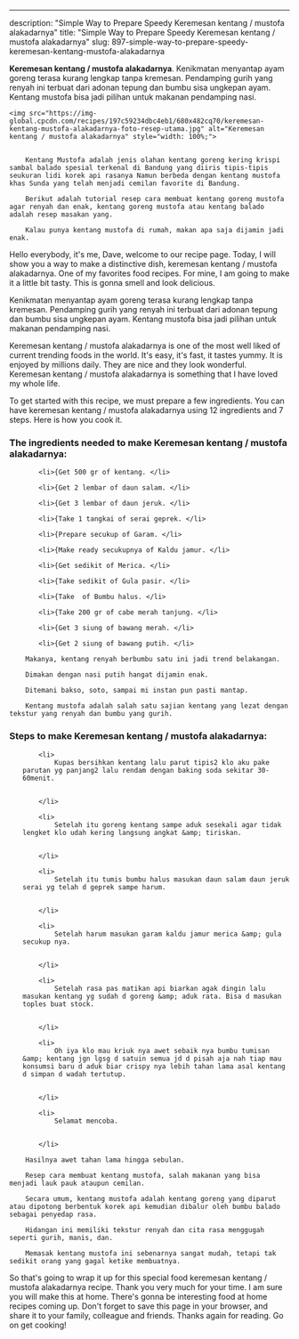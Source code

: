 ---
description: "Simple Way to Prepare Speedy Keremesan kentang / mustofa alakadarnya"
title: "Simple Way to Prepare Speedy Keremesan kentang / mustofa alakadarnya"
slug: 897-simple-way-to-prepare-speedy-keremesan-kentang-mustofa-alakadarnya

<p>
	<strong>Keremesan kentang / mustofa alakadarnya</strong>. 
	Kenikmatan menyantap ayam goreng terasa kurang lengkap tanpa kremesan. Pendamping gurih yang renyah ini terbuat dari adonan tepung dan bumbu sisa ungkepan ayam. Kentang mustofa bisa jadi pilihan untuk makanan pendamping nasi.
</p>
<p>
	
	<img src="https://img-global.cpcdn.com/recipes/197c59234dbc4eb1/680x482cq70/keremesan-kentang-mustofa-alakadarnya-foto-resep-utama.jpg" alt="Keremesan kentang / mustofa alakadarnya" style="width: 100%;">
	
	
		Kentang Mustofa adalah jenis olahan kentang goreng kering krispi sambal balado spesial terkenal di Bandung yang diiris tipis-tipis seukuran lidi korek api rasanya Namun berbeda dengan kentang mustofa khas Sunda yang telah menjadi cemilan favorite di Bandung.
	
		Berikut adalah tutorial resep cara membuat kentang goreng mustofa agar renyah dan enak, kentang goreng mustofa atau kentang balado adalah resep masakan yang.
	
		Kalau punya kentang mustofa di rumah, makan apa saja dijamin jadi enak.
	
</p>
<p>
	Hello everybody, it's me, Dave, welcome to our recipe page. Today, I will show you a way to make a distinctive dish, keremesan kentang / mustofa alakadarnya. One of my favorites food recipes. For mine, I am going to make it a little bit tasty. This is gonna smell and look delicious.
</p>
	
<p>
	Kenikmatan menyantap ayam goreng terasa kurang lengkap tanpa kremesan. Pendamping gurih yang renyah ini terbuat dari adonan tepung dan bumbu sisa ungkepan ayam. Kentang mustofa bisa jadi pilihan untuk makanan pendamping nasi.
</p>
<p>
	Keremesan kentang / mustofa alakadarnya is one of the most well liked of current trending foods in the world. It's easy, it's fast, it tastes yummy. It is enjoyed by millions daily. They are nice and they look wonderful. Keremesan kentang / mustofa alakadarnya is something that I have loved my whole life.
</p>

<p>
To get started with this recipe, we must prepare a few ingredients. You can have keremesan kentang / mustofa alakadarnya using 12 ingredients and 7 steps. Here is how you cook it.
</p>

<h3>The ingredients needed to make Keremesan kentang / mustofa alakadarnya:</h3>

<ol>
	
		<li>{Get 500 gr of kentang. </li>
	
		<li>{Get 2 lembar of daun salam. </li>
	
		<li>{Get 3 lembar of daun jeruk. </li>
	
		<li>{Take 1 tangkai of serai geprek. </li>
	
		<li>{Prepare secukup of Garam. </li>
	
		<li>{Make ready secukupnya of Kaldu jamur. </li>
	
		<li>{Get sedikit of Merica. </li>
	
		<li>{Take sedikit of Gula pasir. </li>
	
		<li>{Take  of Bumbu halus. </li>
	
		<li>{Take 200 gr of cabe merah tanjung. </li>
	
		<li>{Get 3 siung of bawang merah. </li>
	
		<li>{Get 2 siung of bawang putih. </li>
	
</ol>
<p>
	
		Makanya, kentang renyah berbumbu satu ini jadi trend belakangan.
	
		Dimakan dengan nasi putih hangat dijamin enak.
	
		Ditemani bakso, soto, sampai mi instan pun pasti mantap.
	
		Kentang mustofa adalah salah satu sajian kentang yang lezat dengan tekstur yang renyah dan bumbu yang gurih.
	
</p>

<h3>Steps to make Keremesan kentang / mustofa alakadarnya:</h3>

<ol>
	
		<li>
			Kupas bersihkan kentang lalu parut tipis2 klo aku pake parutan yg panjang2 lalu rendam dengan baking soda sekitar 30-60menit.
			
			
		</li>
	
		<li>
			Setelah itu goreng kentang sampe aduk sesekali agar tidak lengket klo udah kering langsung angkat &amp; tiriskan.
			
			
		</li>
	
		<li>
			Setelah itu tumis bumbu halus masukan daun salam daun jeruk serai yg telah d geprek sampe harum.
			
			
		</li>
	
		<li>
			Setelah harum masukan garam kaldu jamur merica &amp; gula secukup nya.
			
			
		</li>
	
		<li>
			Setelah rasa pas matikan api biarkan agak dingin lalu masukan kentang yg sudah d goreng &amp; aduk rata. Bisa d masukan toples buat stock.
			
			
		</li>
	
		<li>
			Oh iya klo mau kriuk nya awet sebaik nya bumbu tumisan &amp; kentang jgn lgsg d satuin semua jd d pisah aja nah tiap mau konsumsi baru d aduk biar crispy nya lebih tahan lama asal kentang d simpan d wadah tertutup.
			
			
		</li>
	
		<li>
			Selamat mencoba.
			
			
		</li>
	
</ol>

<p>
	
		Hasilnya awet tahan lama hingga sebulan.
	
		Resep cara membuat kentang mustofa, salah makanan yang bisa menjadi lauk pauk ataupun cemilan.
	
		Secara umum, kentang mustofa adalah kentang goreng yang diparut atau dipotong berbentuk korek api kemudian dibalur oleh bumbu balado sebagai penyedap rasa.
	
		Hidangan ini memiliki tekstur renyah dan cita rasa menggugah seperti gurih, manis, dan.
	
		Memasak kentang mustofa ini sebenarnya sangat mudah, tetapi tak sedikit orang yang gagal ketike membuatnya.
	
</p>

<p>
	So that's going to wrap it up for this special food keremesan kentang / mustofa alakadarnya recipe. Thank you very much for your time. I am sure you will make this at home. There's gonna be interesting food at home recipes coming up. Don't forget to save this page in your browser, and share it to your family, colleague and friends. Thanks again for reading. Go on get cooking!
</p>
